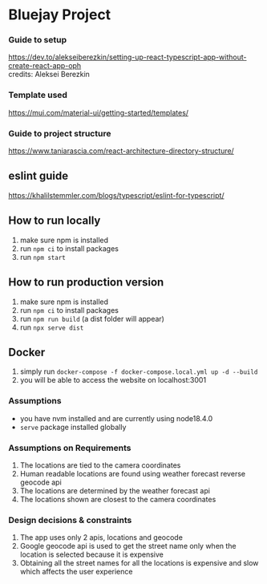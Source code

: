 # Bluejay Project

### Guide to setup
https://dev.to/alekseiberezkin/setting-up-react-typescript-app-without-create-react-app-oph <br>
credits: Aleksei Berezkin

### Template used
https://mui.com/material-ui/getting-started/templates/

### Guide to project structure
https://www.taniarascia.com/react-architecture-directory-structure/

## eslint guide
https://khalilstemmler.com/blogs/typescript/eslint-for-typescript/

## How to run locally
1. make sure npm is installed
2. run `npm ci` to install packages
3. run `npm start`

## How to run production version
1. make sure npm is installed
2. run `npm ci` to install packages
3. run `npm run build` (a dist folder will appear)
4. run `npx serve dist`

## Docker
1. simply run `docker-compose -f docker-compose.local.yml up -d --build`
2. you will be able to access the website on localhost:3001

### Assumptions
- you have nvm installed and are currently using node18.4.0
- `serve` package installed globally


### Assumptions on Requirements
1. The locations are tied to the camera coordinates
2. Human readable locations are found using weather forecast reverse geocode api
3. The locations are determined by the weather forecast api
4. The locations shown are closest to the camera coordinates

### Design decisions & constraints
1. The app uses only 2 apis, locations and geocode
2. Google geocode api is used to get the street name only when the location is selected because it is expensive
3. Obtaining all the street names for all the locations is expensive and slow which affects the user experience
